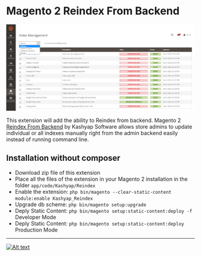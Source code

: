# Magento 2 Reindex From Backend
![Alt text](header.png?raw=true "Magento 2 Reindex From Backend")

This extension will add the ability to Reindex from backend. Magento 2 [Reindex From Backend](https://www.kashyapsoftware.com/reindex-from-backend.html) by Kashyap Software allows store admins to update individual or all indexes manually right from the admin backend easily instead of running command line.

## Installation without composer
* Download zip file of this extension
* Place all the files of the extension in your Magento 2 installation in the folder `app/code/Kashyap/Reindex`
* Enable the extension: `php bin/magento --clear-static-content module:enable Kashyap_Reindex`
* Upgrade db scheme: `php bin/magento setup:upgrade`
* Deply Static Content: `php bin/magento setup:static-content:deploy -f` Developer Mode
* Deply Static Content: `php bin/magento setup:static-content:deploy` Production Mode


---

[![Alt text](https://www.kashyapsoftware.com/pub/media/logo/stores/1/ks_logo.png "kashyapsoftware.com")](https://www.kashyapsoftware.com/)

